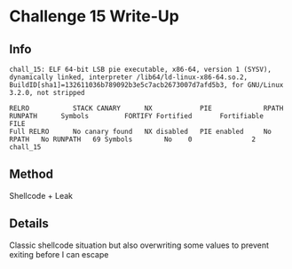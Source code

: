 # Challenge 15 Write-Up
## Info
```
chall_15: ELF 64-bit LSB pie executable, x86-64, version 1 (SYSV), dynamically linked, interpreter /lib64/ld-linux-x86-64.so.2, BuildID[sha1]=132611036b789092b3e5c7acb2673007d7afd5b3, for GNU/Linux 3.2.0, not stripped
```
```
RELRO           STACK CANARY      NX            PIE             RPATH      RUNPATH      Symbols         FORTIFY Fortified       Fortifiable     FILE
Full RELRO      No canary found   NX disabled   PIE enabled     No RPATH   No RUNPATH   69 Symbols        No    0               2               chall_15
```

## Method
Shellcode + Leak

## Details
Classic shellcode situation but also overwriting some values to prevent exiting before I can escape
